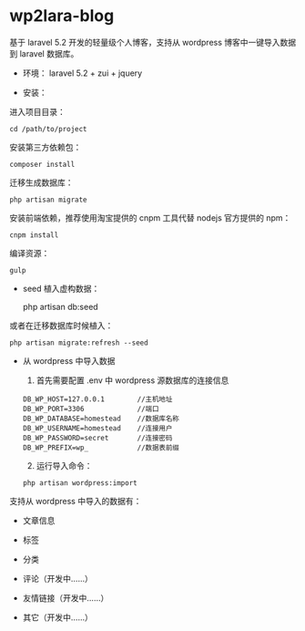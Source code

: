# wp2lara-blog

基于 laravel 5.2 开发的轻量级个人博客，支持从 wordpress 博客中一键导入数据到 laravel 数据库。

- 环境： laravel 5.2 + zui + jquery

- 安装：

进入项目目录：

    cd /path/to/project

安装第三方依赖包：

    composer install

迁移生成数据库：

    php artisan migrate

安装前端依赖，推荐使用淘宝提供的 cnpm 工具代替 nodejs 官方提供的 npm：

    cnpm install

编译资源：

    gulp

- seed 植入虚构数据：

    php artisan db:seed

或者在迁移数据库时候植入：

    php artisan migrate:refresh --seed

- 从 wordpress 中导入数据

    1. 首先需要配置 .env 中 wordpress 源数据库的连接信息

    ```
    DB_WP_HOST=127.0.0.1        //主机地址
    DB_WP_PORT=3306             //端口
    DB_WP_DATABASE=homestead    //数据库名称
    DB_WP_USERNAME=homestead    //连接用户
    DB_WP_PASSWORD=secret       //连接密码
    DB_WP_PREFIX=wp_            //数据表前缀
    ```

    2. 运行导入命令：

    ```
    php artisan wordpress:import
    ```

支持从 wordpress 中导入的数据有：

- 文章信息

- 标签

- 分类

- 评论（开发中……）

- 友情链接（开发中……）

- 其它（开发中……）
